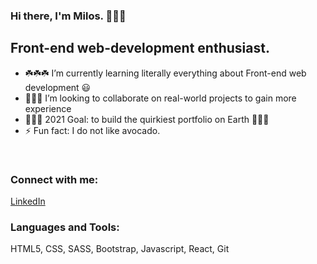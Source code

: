### Hi there, I'm Milos. 👋👋👋

## Front-end web-development enthusiast.

- ☘️☘️☘️ I’m currently learning literally everything about Front-end web development 😃
- 🧑‍🤝‍🧑 I’m looking to collaborate on real-world projects to gain more experience
- 🚀🚀🚀 2021 Goal: to build the quirkiest portfolio on Earth 👾👾👾
- ⚡ Fun fact: I do not like avocado.

<br />

### Connect with me:
[LinkedIn](https://www.linkedin.com/in/milos-leng-946a765b/ "Connect with my on LinkedIn")

### Languages and Tools:
HTML5, CSS, SASS, Bootstrap, Javascript, React, Git

